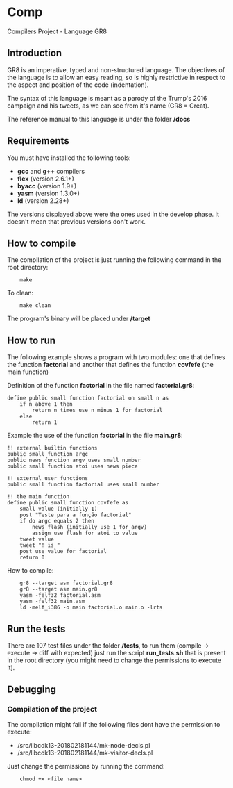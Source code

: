 # Comp
Compilers Project - Language GR8

## Introduction
GR8 is an imperative, typed and non-structured language. The objectives of the language is to allow
an easy reading, so is highly restrictive in respect to the aspect and position of the code (indentation).

The syntax of this language is meant as a parody of the Trump's 2016 campaign and his tweets, as
we can see from it's name (GR8 = Great).

The reference manual to this language is under the folder **/docs**

## Requirements 
You must have installed the following tools:
- **gcc** and **g++** compilers
- **flex** (version 2.6.1+)
- **byacc** (version 1.9+)
- **yasm** (version 1.3.0+)
- **ld** (version 2.28+)

The versions displayed above were the ones used in the develop phase. It doesn't mean that previous
versions don't work. 

## How to compile
The compilation of the project is just running the following command in the root directory:

```
    make
```

To clean:

```
    make clean
```

The program's binary will be placed under **/target**

## How to run
The following example shows a program with two modules: one that defines the function **factorial**
and another that defines the function **covfefe** (the main function)

Definition of the function **factorial** in the file named **factorial.gr8**:
```
define public small function factorial on small n as
    if n above 1 then
        return n times use n minus 1 for factorial
    else
        return 1
```

Example the use of the function **factorial** in the file **main.gr8**:
```
!! external builtin functions
public small function argc
public news function argv uses small number
public small function atoi uses news piece
 
!! external user functions
public small function factorial uses small number
 
!! the main function
define public small function covfefe as
    small value (initially 1)
    post "Teste para a função factorial"
    if do argc equals 2 then
        news flash (initially use 1 for argv)
        assign use flash for atoi to value
    tweet value
    tweet "! is "
    post use value for factorial
    return 0
```

How to compile:
```
    gr8 --target asm factorial.gr8
    gr8 --target asm main.gr8
    yasm -felf32 factorial.asm
    yasm -felf32 main.asm
    ld -melf_i386 -o main factorial.o main.o -lrts
```

## Run the tests
There are 107 test files under the folder **/tests**, to run them (compile -> execute -> diff with expected)
just run the script **run_tests.sh** that is present in the root directory (you might need to change the 
permissions to execute it).

## Debugging
### Compilation of the project
The compilation might fail if the following files dont have the permission to execute:
- /src/libcdk13-201802181144/mk-node-decls.pl
- /src/libcdk13-201802181144/mk-visitor-decls.pl

Just change the permissions by running the command:
```
    chmod +x <file name>
```
